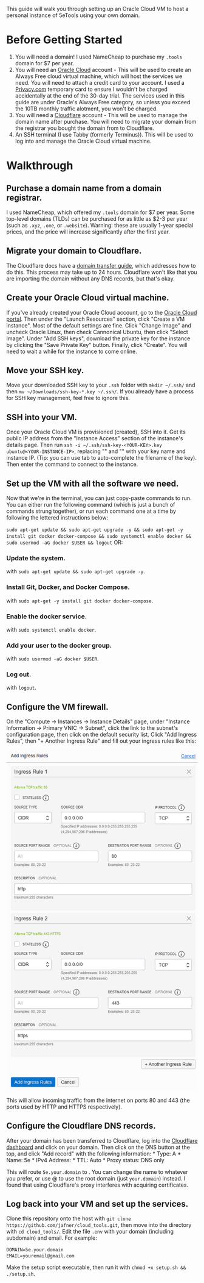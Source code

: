 This guide will walk you through setting up an Oracle Cloud VM to host a personal instance of 5eTools using your own domain.

# Before Getting Started

1. You will need a domain! I used NameCheap to purchase my `.tools` domain for $7 per year. 
2. You will need an [Oracle Cloud](https://www.oracle.com/cloud/) account - This will be used to create an Always Free cloud virtual machine, which will host the services we need. You will need to attach a credit card to your account. I used a [Privacy.com](https://privacy.com/) temporary card to ensure I wouldn't be charged accidentally at the end of the 30-day trial. The services used in this guide are under Oracle's Always Free category, so unless you exceed the 10TB monthly traffic alotment, you won't be charged.
3. You will need a [Cloudflare](https://www.cloudflare.com/) account - This will be used to manage the domain name after purchase. You will need to migrate your domain from the registrar you bought the domain from to Cloudflare.  
4. An SSH terminal (I use Tabby (formerly Terminus)). This will be used to log into and manage the Oracle Cloud virtual machine.

# Walkthrough

## Purchase a domain name from a domain registrar. 
I used NameCheap, which offered my `.tools` domain for $7 per year. Some top-level domains (TLDs) can be purchased for as little as $2-3 per year (such as `.xyz`, `.one`, or `.website`). Warning: these are usually 1-year special prices, and the price will increase significantly after the first year. 

## Migrate your domain to Cloudflare. 
The Cloudflare docs have a [domain transfer guide](https://developers.cloudflare.com/registrar/domain-transfers/transfer-to-cloudflare), which addresses how to do this. This process may take up to 24 hours. Cloudflare won't like that you are importing the domain without any DNS records, but that's okay.

## Create your Oracle Cloud virtual machine.
If you've already created your Oracle Cloud account, go to the [Oracle Cloud portal](https://cloud.oracle.com). Then under the "Launch Resources" section, click "Create a VM instance". Most of the default settings are fine. Click "Change Image" and uncheck Oracle Linux, then check Cannonical Ubuntu, then click "Select Image". Under "Add SSH keys", download the private key for the instance by clicking the "Save Private Key" button. Finally, click "Create". You will need to wait a while for the instance to come online. 

## Move your SSH key.
Move your downloaded SSH key to your `.ssh` folder with `mkdir ~/.ssh/` and then `mv ~/Downloads/ssh-key-*.key ~/.ssh/`. If you already have a process for SSH key management, feel free to ignore this.

## SSH into your VM.
Once your Oracle Cloud VM is provisioned (created), SSH into it. Get its public IP address from the "Instance Access" section of the instance's details page. Then run `ssh -i ~/.ssh/ssh-key-<YOUR-KEY>.key ubuntu@<YOUR-INSTANCE-IP>`, replacing "<YOUR-KEY>" and "<YOUR-INSTANCE-IP>" with your key name and instance IP. (Tip: you can use tab to auto-complete the filename of the key). Then enter the command to connect to the instance.

## Set up the VM with all the software we need. 
Now that we're in the terminal, you can just copy-paste commands to run. You can either run the following command (which is just a bunch of commands strung together), or run each command one at a time by following the lettered instructions below:

`sudo apt-get update && sudo apt-get upgrade -y && sudo apt-get -y install git docker docker-compose && sudo systemctl enable docker && sudo usermod -aG docker $USER && logout` OR:

### Update the system. 
with `sudo apt-get update && sudo apt-get upgrade -y`. 

### Install Git, Docker, and Docker Compose.
with `sudo apt-get -y install git docker docker-compose`.

### Enable the docker service. 
with `sudo systemctl enable docker`.

### Add your user to the docker group. 
with `sudo usermod -aG docker $USER`.

### Log out. 
with `logout`.

## Configure the VM firewall. 
On the "Compute -> Instances -> Instance Details" page, under "Instance Information -> Primary VNIC -> Subnet", click the link to the subnet's configuration page, then click on the default security list. Click "Add Ingress Rules", then "+ Another Ingress Rule" and fill out your ingress rules like this:

![ingress_rules.png](https://github.com/jafner/cloud_tools/blob/main/ingress_rules.PNG?raw=true)

This will allow incoming traffic from the internet on ports 80 and 443 (the ports used by HTTP and HTTPS respectively). 

## Configure the Cloudflare DNS records. 
After your domain has been transferred to Cloudflare, log into the [Cloudflare dashboard](https://dash.cloudflare.com) and click on your domain. Then click on the DNS button at the top, and click "Add record" with the following information:
    * Type: A
    * Name: 5e
    * IPv4 Address: <YOUR-INSTANCE-IP>
    * TTL: Auto
    * Proxy status: DNS only

This will route `5e.your.domain` to <YOUR-INSTANCE-IP>. You can change the name to whatever you prefer, or use @ to use the root domain (just `your.domain`) instead. I found that using Cloudflare's proxy interferes with acquiring certificates.

## Log back into your VM and set up the services. 
Clone this repository onto the host with `git clone https://github.com/jafner/cloud_tools.git`, then move into the directory with `cd cloud_tools/`. Edit the file `.env` with your domain (including subdomain) and email. For example:

```
DOMAIN=5e.your.domain
EMAIL=youremail@gmail.com
```

Make the setup script executable, then run it with `chmod +x setup.sh && ./setup.sh`.